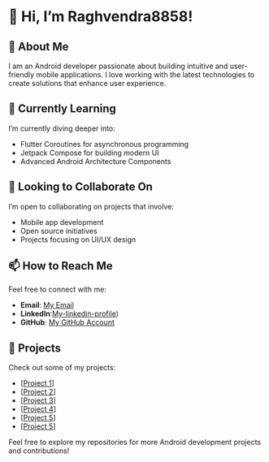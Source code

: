 # 👋 Hi, I’m Raghvendra8858!

## 👀 About Me
I am an Android developer passionate about building intuitive and user-friendly mobile applications. I love working with the latest technologies to create solutions that enhance user experience.

## 🌱 Currently Learning
I’m currently diving deeper into:
- Flutter Coroutines for asynchronous programming
- Jetpack Compose for building modern UI
- Advanced Android Architecture Components

## 💞️ Looking to Collaborate On
I’m open to collaborating on projects that involve:
- Mobile app development
- Open source initiatives
- Projects focusing on UI/UX design

## 📫 How to Reach Me
Feel free to connect with me:
- **Email**: [My Email](mailto:raghvendrapratapsinghvns@gmail.com)
- **LinkedIn**:[My-linkedin-profile](https://www.linkedin.com/in/raghvendra-pratap-singh-8811021a0?utm_source=share&utm_campaign=share_via&utm_content=profile&utm_medium=android_app))
- **GitHub**: [My GitHub Account](https://github.com/Raghvendra8858)

## 🚀 Projects
Check out some of my projects:
- [[Project 1](https://github.com/sunny-Joon/Flutter-Sourcing-App.git)]
- [[Project 2](https://github.com/Raghvendra8858/longitude-and-latitude.git)]
- [[Project 3](https://github.com/Raghvendra8858/longitude-and-latitude.git)]
- [[Project 4](https://github.com/Raghvendra8858/longitude-and-latitude.git)]
- [[Project 5](https://github.com/Raghvendra8858/privatec-publickey.git)]
- [[Project 5](https://github.com/Raghvendra8858/tictactoegamingapp.git)]
  
Feel free to explore my repositories for more Android development projects and contributions!
